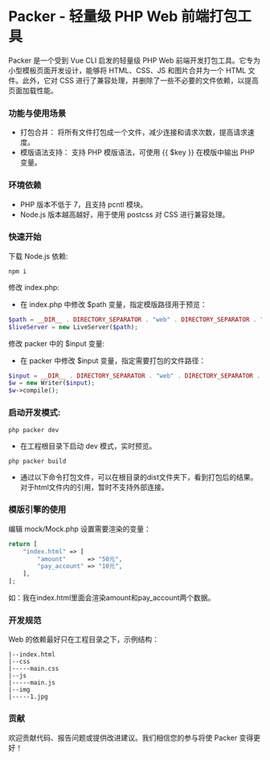 # Packer - 轻量级 PHP Web 前端打包工具
Packer 是一个受到 Vue CLI 启发的轻量级 PHP Web 前端开发打包工具。它专为小型模板页面开发设计，能够将 HTML、CSS、JS 和图片合并为一个 HTML 文件。此外，它对 CSS 进行了兼容处理，并删除了一些不必要的文件依赖，以提高页面加载性能。

### 功能与使用场景
- 打包合并： 将所有文件打包成一个文件，减少连接和请求次数，提高请求速度。
- 模版语法支持： 支持 PHP 模版语法，可使用 {{ $key }} 在模版中输出 PHP 变量。

### 环境依赖
- PHP 版本不低于 7，且支持 pcntl 模块。
- Node.js 版本越高越好，用于使用 postcss 对 CSS 进行兼容处理。


### 快速开始
下载 Node.js 依赖:
```
npm i
```
修改 index.php:
- 在 index.php 中修改 $path 变量，指定模版路径用于预览：
```php
$path = __DIR__ . DIRECTORY_SEPARATOR . "web" . DIRECTORY_SEPARATOR . "index.html";
$liveServer = new LiveServer($path);
```

修改 packer 中的 $input 变量:
- 在 packer 中修改 $input 变量，指定需要打包的文件路径：
```php
$input = __DIR__ . DIRECTORY_SEPARATOR . "web" . DIRECTORY_SEPARATOR . "index.html";
$w = new Writer($input);
$w->compile();
```

### 启动开发模式:
```
php packer dev
```
- 在工程根目录下启动 dev 模式，实时预览。

```
php packer build
```
- 通过以下命令打包文件，可以在根目录的dist文件夹下，看到打包后的结果。对于html文件内的引用，暂时不支持外部连接。

### 模版引擎的使用
编辑 mock/Mock.php 设置需要渲染的变量：
```php
return [
    "index.html" => [
        "amount"      => "50元",
        "pay_account" => "10元",
    ],
];
```
如：我在index.html里面会渲染amount和pay_account两个数据。

### 开发规范
Web 的依赖最好只在工程目录之下，示例结构：
```
|--index.html
|--css
|-----main.css
|--js
|-----main.js
|--img
|-----1.jpg
```

### 贡献
欢迎贡献代码、报告问题或提供改进建议。我们相信您的参与将使 Packer 变得更好！






